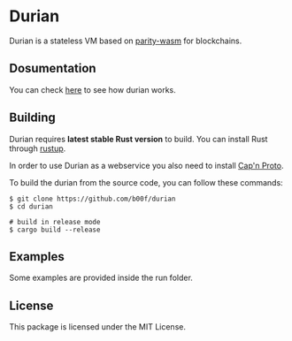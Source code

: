 # Durian

Durian is a stateless VM based on [parity-wasm](https://github.com/paritytech/parity-wasm) for blockchains.


## Dosumentation
You can check [here](https://docs.google.com/document/d/11BOKAwnepo-LNQtJu7UphQ75VNIY83HjJIY2GtZTtEI/edit?usp=sharing) to see how durian works.

## Building

Durian requires **latest stable Rust version** to build. You can install Rust through [rustup](https://www.rustup.rs/).

In order to use Durian as a webservice you also need to install [Cap'n Proto](https://capnproto.org/install.html).

To build the durian from the source code, you can follow these commands:

```
$ git clone https://github.com/b00f/durian
$ cd durian

# build in release mode
$ cargo build --release
```


## Examples

Some examples are provided inside the run folder.

## License

This package is licensed under the MIT License.
